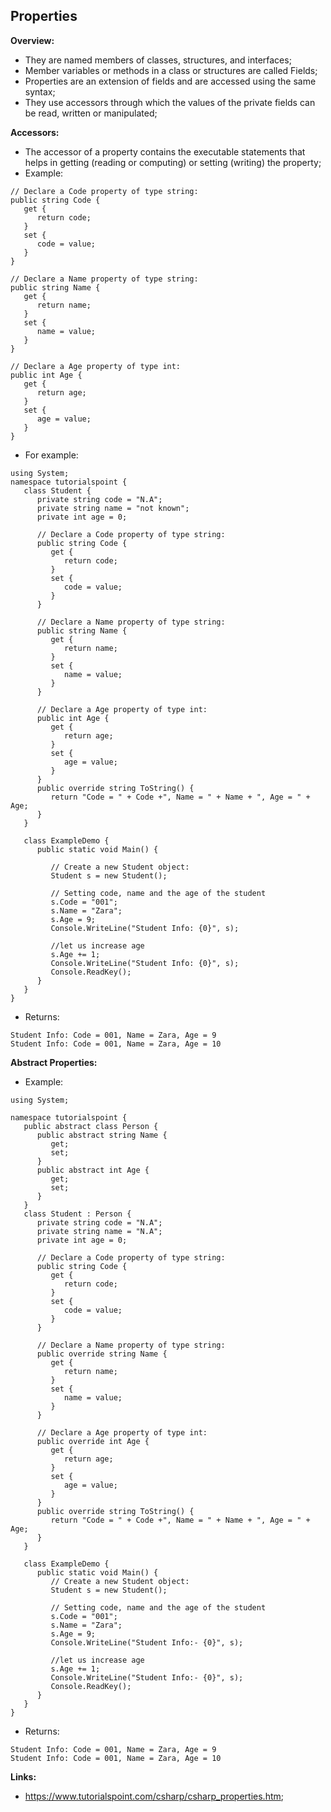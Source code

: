 ## Properties

**Overview:**

- They are named members of classes, structures, and interfaces;
- Member variables or methods in a class or structures are called Fields;
- Properties are an extension of fields and are accessed using the same syntax;
- They use accessors through which the values of the private fields can be read, written or manipulated;

**Accessors:**

- The accessor of a property contains the executable statements that helps in getting (reading or computing) or setting (writing) the property;
- Example:

```
// Declare a Code property of type string:
public string Code {
   get {
      return code;
   }
   set {
      code = value;
   }
}

// Declare a Name property of type string:
public string Name {
   get {
      return name;
   }
   set {
      name = value;
   }
}

// Declare a Age property of type int:
public int Age {
   get {
      return age;
   }
   set {
      age = value;
   }
}
```

- For example:

```
using System;
namespace tutorialspoint {
   class Student {
      private string code = "N.A";
      private string name = "not known";
      private int age = 0;

      // Declare a Code property of type string:
      public string Code {
         get {
            return code;
         }
         set {
            code = value;
         }
      }

      // Declare a Name property of type string:
      public string Name {
         get {
            return name;
         }
         set {
            name = value;
         }
      }

      // Declare a Age property of type int:
      public int Age {
         get {
            return age;
         }
         set {
            age = value;
         }
      }
      public override string ToString() {
         return "Code = " + Code +", Name = " + Name + ", Age = " + Age;
      }
   }

   class ExampleDemo {
      public static void Main() {

         // Create a new Student object:
         Student s = new Student();

         // Setting code, name and the age of the student
         s.Code = "001";
         s.Name = "Zara";
         s.Age = 9;
         Console.WriteLine("Student Info: {0}", s);

         //let us increase age
         s.Age += 1;
         Console.WriteLine("Student Info: {0}", s);
         Console.ReadKey();
      }
   }
}
```

- Returns:

```
Student Info: Code = 001, Name = Zara, Age = 9
Student Info: Code = 001, Name = Zara, Age = 10
```

**Abstract Properties:**

- Example:

```
using System;

namespace tutorialspoint {
   public abstract class Person {
      public abstract string Name {
         get;
         set;
      }
      public abstract int Age {
         get;
         set;
      }
   }
   class Student : Person {
      private string code = "N.A";
      private string name = "N.A";
      private int age = 0;

      // Declare a Code property of type string:
      public string Code {
         get {
            return code;
         }
         set {
            code = value;
         }
      }

      // Declare a Name property of type string:
      public override string Name {
         get {
            return name;
         }
         set {
            name = value;
         }
      }

      // Declare a Age property of type int:
      public override int Age {
         get {
            return age;
         }
         set {
            age = value;
         }
      }
      public override string ToString() {
         return "Code = " + Code +", Name = " + Name + ", Age = " + Age;
      }
   }

   class ExampleDemo {
      public static void Main() {
         // Create a new Student object:
         Student s = new Student();

         // Setting code, name and the age of the student
         s.Code = "001";
         s.Name = "Zara";
         s.Age = 9;
         Console.WriteLine("Student Info:- {0}", s);

         //let us increase age
         s.Age += 1;
         Console.WriteLine("Student Info:- {0}", s);
         Console.ReadKey();
      }
   }
}
```

- Returns:

```
Student Info: Code = 001, Name = Zara, Age = 9
Student Info: Code = 001, Name = Zara, Age = 10
```

**Links:**

- https://www.tutorialspoint.com/csharp/csharp_properties.htm;
